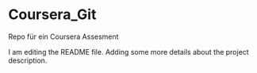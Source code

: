 # Coursera_Git
Repo für ein Coursera Assesment

I am editing the README file. Adding some more details about the project description.
